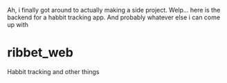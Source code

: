 Ah, i finally got around to actually making a side project. Welp... here is the backend for a habbit tracking app. And probably whatever else i can come up with

# ribbet_web
Habbit tracking and other things
